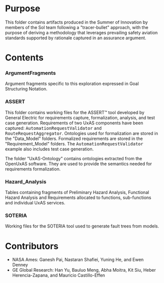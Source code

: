 # Purpose

This folder contains artifacts produced in the Summer of Innovation by members of the SoI team following a "tracer-bullet" approach, with the purpose of deriving a methodology that leverages prevailing safety aviation standards supported by rationale captured in an assurance argument.

# Contents

### ArgumentFragments

Argument fragments specific to this exploration expressed in Goal Structuring Notation.

### ASSERT

This folder contains working files for the ASSERT™ tool developed by General Electric for requirements capture, formalization, analysis, and test case generation. Requirements of two UxAS components have been captured: <tt>AutomationRequestValidator</tt> <tt>and RouteRequestAggregator</tt>. Ontologies used for formalization are stored in the "Data\_Model" folders. Formalized requirements are stored in the "Requirement\_Model" folders. The <tt>AutomationRequestValidator</tt> example also includes test case generation.

The folder "UxAS-Ontology" contains ontologies extracted from the OpenUxAS software. They are used to provide the semantics needed for requirements formalization.

### Hazard\_Analysis

Tables containing fragments of Preliminary Hazard Analysis, Functional Hazard Analysis and Requirements allocated to functions, sub-functions and individual UxAS services. 

### SOTERIA

Working files for the SOTERIA tool used to generate fault trees from models.

# Contributors

- NASA Ames: Ganesh Pai, Nastaran Shafiei, Yuning He, and Ewen Denney
- GE Global Research: Han Yu, Bauluo Meng, Abha Moitra, Kit Siu, Heber Herencia-Zapana, and Mauricio Castillo-Effen



